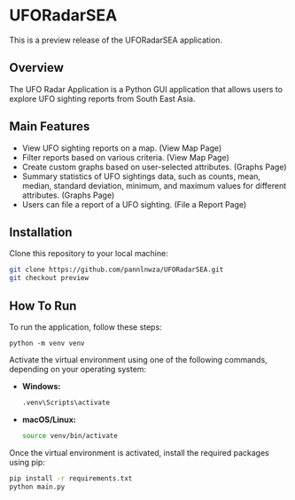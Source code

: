 # UFORadarSEA
This is a preview release of the UFORadarSEA application.
## Overview
The UFO Radar Application is a Python GUI application that allows users to explore UFO sighting reports from South East Asia.

## Main Features
- View UFO sighting reports on a map. (View Map Page)
- Filter reports based on various criteria. (View Map Page)
- Create custom graphs based on user-selected attributes. (Graphs Page)
- Summary statistics of UFO sightings data, such as counts, mean, median, standard deviation, minimum, and maximum values for different attributes. (Graphs Page)
- Users can file a report of a UFO sighting. (File a Report Page)

## Installation
Clone this repository to your local machine:
   ```bash
   git clone https://github.com/pannlnwza/UFORadarSEA.git
   git checkout preview
```
## How To Run
To run the application, follow these steps:

```shell
python -m venv venv
```
Activate the virtual environment using one of the following commands, depending on your operating system:

- **Windows:**

    ```bash
    .venv\Scripts\activate
    ```

- **macOS/Linux:**

    ```bash
    source venv/bin/activate
    ```
Once the virtual environment is activated, install the required packages using pip:
```bash
pip install -r requirements.txt
python main.py
```

